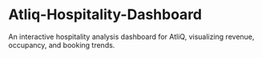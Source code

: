 # Atliq-Hospitality-Dashboard
An interactive hospitality analysis dashboard for AtliQ, visualizing revenue, occupancy, and booking trends.
